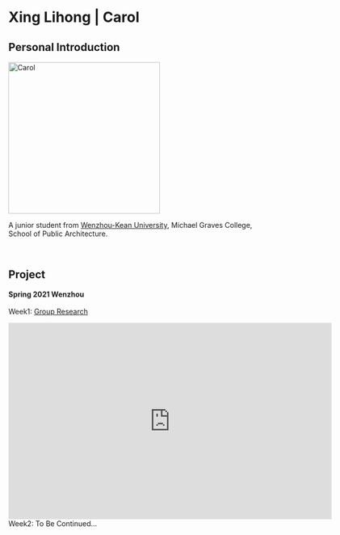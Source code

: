 # Xing Lihong | Carol
## Personal Introduction
  <img alt="Carol" src="https://github.com/steenblikrs/2021-Spring-Studio/blob/gh-pages/students/Carol/personal%20picture%20for%20web.jpg?raw=true" width="300">
  
  A junior student from [Wenzhou-Kean University](http://www.wku.edu.cn/), Michael Graves College, School of Public Architecture.
  <br>


<br>

## Project
**Spring 2021 Wenzhou**
<br>
<br>
Week1: [Group Research](https://steenblikrs.github.io/2021-Spring-Studio/Research/Stacking)
<iframe src="https://docs.google.com/presentation/d/e/2PACX-1vRsp8V9TEdgmfZdViF6xqjwUoBnNgmnUNQJ1UD6DL49hcvxdlNAHKagDLQSGgNMzg/embed?start=true&loop=true&delayms=3000" frameborder="0" width="640" height="389" allowfullscreen="true" mozallowfullscreen="true" webkitallowfullscreen="true"></iframe>

<br>
Week2: To Be Continued...
